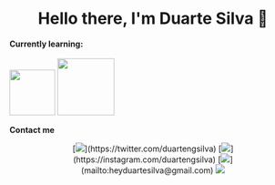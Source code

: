 <h1 align="center">Hello there, I'm Duarte Silva 👋</h1>

<b>Currently learning:</b>
<br><br>
<img width="80" src="https://img.shields.io/badge/Python-3776AB?style=flat-square&logo=python&logoColor=white">
<img width="100" src="https://img.shields.io/badge/JavaScript-575757?style=flat-square&logo=javascript&logoColor=%23F7DF1E">

<b>Contact me</b>

<center>[<img src="https://img.shields.io/badge/Instagram-%40duartengsilva-1DA1F2?style=flat-square">](https://twitter.com/duartengsilva)
[<img src="https://img.shields.io/badge/Instagram-%40duartengsilva-E1306C?style=flat-square">](https://instagram.com/duartengsilva)
[<img src="https://img.shields.io/badge/Email-heyduartesilva%40gmail.com-orange?style=flat-square">](mailto:heyduartesilva@gmail.com)
<img src="https://img.shields.io/badge/Discord-Duarte%234858-5865F2?style=flat-square"></center>

